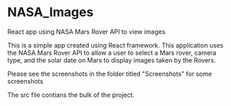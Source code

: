 # NASA_Images
 React app using NASA Mars Rover API to view images

This is a simple app created using React framework. This application uses the NASA Mars Rover API to allow a user to select a Mars rover, camera type, and the solar date on Mars to display images taken by the Rovers. 

Please see the screenshots in the folder titled "Screenshots" for some screenshots 

The src file contians the bulk of the project.
